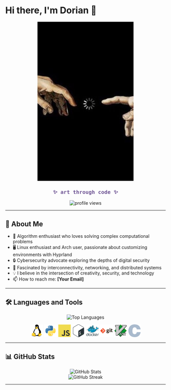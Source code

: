 
# Hi there, I'm Dorian 👋

<div align="center">
  <img src="AAGLC.jpg" alt="Profile Banner" width="60%" height="500" style="object-fit: cover;">
</div>

<h3 align="center" style="color:#6e5494;font-family:monospace;">✨ art through code ✨</h3>

<p align="center">
  <img src="https://komarev.com/ghpvc/?username=Kalytheos&label=Profile%20views&color=0e75b6&style=flat" alt="profile views" />
</p>

---

## 🚀 About Me

- 🧮 Algorithm enthusiast who loves solving complex computational problems
- 🖥️ Linux enthusiast and Arch user, passionate about customizing environments with Hyprland
- 🔒 Cybersecurity advocate exploring the depths of digital security
- 🛜 Fascinated by interconnectivity, networking, and distributed systems
- 💡 I believe in the intersection of creativity, security, and technology
- 📫 How to reach me: **[Your Email]**

---

## 🛠️ Languages and Tools

<p align="center">
  <img src="https://github-readme-stats.vercel.app/api/top-langs?username=Kalytheos&show_icons=true&theme=dark&locale=en&layout=compact" alt="Top Languages" />
</p>

<p align="center">
  <img src="https://raw.githubusercontent.com/devicons/devicon/master/icons/linux/linux-original.svg" alt="linux" width="40" height="40"/>
  <img src="https://raw.githubusercontent.com/devicons/devicon/master/icons/python/python-original.svg" alt="python" width="40" height="40"/>
  <img src="https://raw.githubusercontent.com/devicons/devicon/master/icons/javascript/javascript-original.svg" alt="javascript" width="40" height="40"/>
  <img src="https://raw.githubusercontent.com/devicons/devicon/master/icons/bash/bash-original.svg" alt="bash" width="40" height="40"/>
  <img src="https://raw.githubusercontent.com/devicons/devicon/master/icons/docker/docker-original-wordmark.svg" alt="docker" width="40" height="40"/>
  <img src="https://raw.githubusercontent.com/devicons/devicon/master/icons/git/git-original-wordmark.svg" alt="git" width="40" height="40"/>
  <img src="https://raw.githubusercontent.com/devicons/devicon/master/icons/vim/vim-original.svg" alt="vim" width="40" height="40"/>
  <img src="https://raw.githubusercontent.com/devicons/devicon/master/icons/c/c-original.svg" alt="c" width="40" height="40"/>
</p>

---

## 📊 GitHub Stats

<div align="center">
  <img src="https://github-readme-stats.vercel.app/api?username=Kalytheos&show_icons=true&theme=dark&locale=en" alt="GitHub Stats" />
</div>

<div align="center">
  <img src="https://github-readme-streak-stats.herokuapp.com/?user=Kalytheos&theme=dark" alt="GitHub Streak" />
</div>

---

